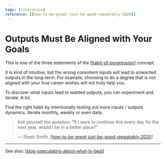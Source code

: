 ```yaml
---
tags: [literature]
reference: [[how-to-be-great-just-be-good-repeatably-2020]]
---
```


# Outputs Must Be Aligned with Your Goals

This is one of the three statements of the [[habit-of-progression]] concept.

It is kind of intuitive, but the wrong consistent inputs will lead to unwanted outputs in the long-term. For example, choosing to do a degree that is not aligned with your true career wishes will not truly help you.

To discover what inputs lead to wanted outputs, you can experiment and iterate. A lot.

Find the right habit by intentionally testing out more inputs / outputs dynamics. Iterate monthly, weekly or even daily.

> Ask yourself the question: “If I were to continue this every day for the next year, would I be in a better place?” 
> 
> — *Steph Smith, [[how-to-be-great-just-be-good-repeatably-2020]]*

---
See also: [[stop-speculating-about-what-is-best]]


[//begin]: # "Autogenerated link references for markdown compatibility"
[habit-of-progression]: habit-of-progression "Habit of Progression"
[how-to-be-great-just-be-good-repeatably-2020]: ../1-reference/how-to-be-great-just-be-good-repeatably-2020 "How to Be Great? Just Be Good, Repeatably (2020)"
[stop-speculating-about-what-is-best]: stop-speculating-about-what-is-best "Stop Speculating About What Is Best"
[//end]: # "Autogenerated link references"